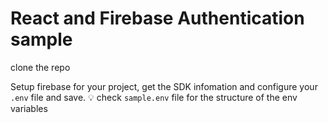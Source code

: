 # React and Firebase Authentication sample

clone the repo

Setup firebase for your project, get the SDK infomation and configure your `.env` file and save.
:bulb: check `sample.env` file for the structure of the env variables